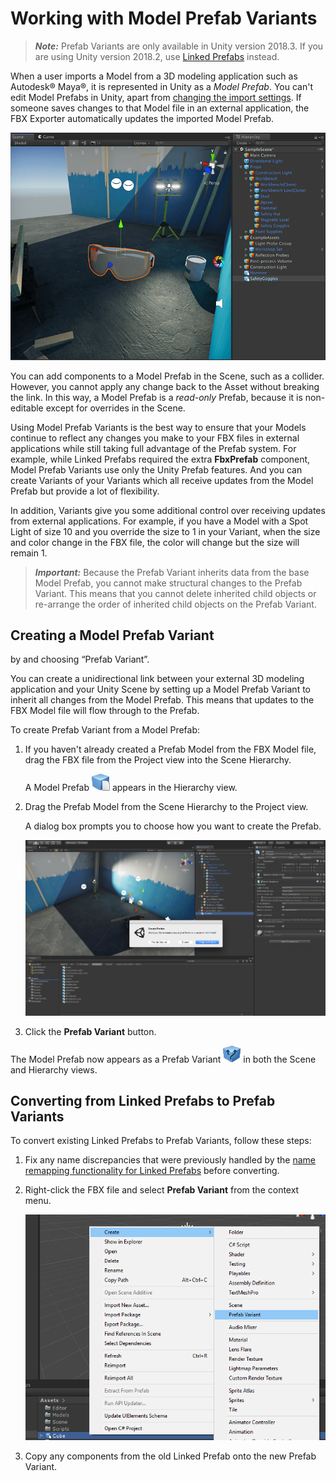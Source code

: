 # Working with Model Prefab Variants

> ***Note:*** Prefab Variants are only available in Unity version 2018.3. If you are using Unity version 2018.2, use [Linked Prefabs](prefabs.md) instead. 

When a user imports a Model from a 3D modeling application such as Autodesk® Maya®, it is represented in Unity as a *Model Prefab*. You can't edit Model Prefabs in Unity, apart from [changing the import settings](https://docs.unity3d.com/2018.3/Documentation/Manual/class-FBXImporter.html). If someone saves changes to that Model file in an external application, the FBX Exporter automatically updates the imported Model Prefab. 

![A Model Prefab in the Scene and Hierarchy views](images/FBXExporter_ModelPrefab.png)

You can add components to a Model Prefab in the Scene, such as a collider. However, you cannot apply any change back to the Asset without breaking the link. In this way, a Model Prefab is a *read-only* Prefab, because it is non-editable except for overrides in the Scene.

Using Model Prefab Variants is the best way to ensure that your Models continue to reflect any changes you make to your FBX files in external applications while still taking full advantage of the Prefab system. For example, while Linked Prefabs required the extra **FbxPrefab** component, Model Prefab Variants use only the Unity Prefab features. And you can create Variants of your Variants which all receive updates from the Model Prefab but provide a lot of flexibility. 

In addition, Variants give you some additional control over receiving updates from external applications. For example, if you have a Model with a Spot Light of size 10 and you override the size to 1 in your Variant, when the size and color change in the FBX file, the color will change but the size will remain 1.

> ***Important:*** Because the Prefab Variant inherits data from the base Model Prefab, you cannot make structural changes to the Prefab Variant. This means that you cannot delete inherited child objects or re-arrange the order of inherited child objects on the Prefab Variant. 

## Creating a Model Prefab Variant

 by  and choosing “Prefab Variant”. 

You can create a unidirectional link between your external 3D modeling application and your Unity Scene by setting up a Model Prefab Variant to inherit all changes from the Model Prefab. This means that updates to the FBX Model file will flow through to the Prefab. 

To create Prefab Variant from a Model Prefab: 

1. If you haven't already created a Prefab Model from the FBX Model file, drag the FBX file from the Project view into the Scene Hierarchy.

	A Model Prefab ![Prefab icon](images/FBXExporter_PrefabIcon.png) appears in the Hierarchy view.

2. Drag the Prefab Model from the Scene Hierarchy to the Project view.

	A dialog box prompts you to choose how you want to create the Prefab.

	![Import as a Model Prefab Variant](images/FBXExporter_ModelPrefabVariant.png)

3. Click the **Prefab Variant** button.

  The Model Prefab now appears as a Prefab Variant ![Prefab Variant icon](images/FBXExporter_PrefabVariantIcon.png) in both the Scene and Hierarchy views.

<a name="conversion"></a>

## Converting from Linked Prefabs to Prefab Variants

To convert existing Linked Prefabs to Prefab Variants, follow these steps:

1. Fix any name discrepancies that were previously handled by the [name remapping functionality for Linked Prefabs](prefabs.md#Remapping) before converting.

2. Right-click the FBX file and select **Prefab Variant** from the context menu.

	![Create a Prefab variant from the file's context menu](images/FBXExporter_CreatePrefabVariant.png)

3. Copy any components from the old Linked Prefab onto the new Prefab Variant.

